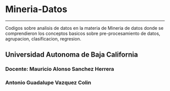 # Mineria-Datos  
***  
Codigos sobre analisis de datos en la materia de Mineria de datos donde se comprendieron los conceptos basicos sobre pre-procesamiento de datos, agrupacion, clasificacion, regresion.  

## Universidad Autonoma de Baja California  
### Docente: Mauricio Alonso Sanchez Herrera
### Antonio Guadalupe Vazquez Colin
